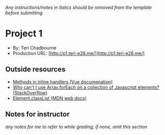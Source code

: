 *Any instructions/notes in italics should be removed from the template before submitting*

# Project 1
+ By: Teri Chadbourne
+ Production URL: [http://p1.teri-e28.me/](http://p1.teri-e28.me/)

## Outside resources
- [Methods in inline handlers (Vue documenation)](https://vuejs.org/v2/guide/events.html#Methods-in-Inline-Handlers)
- [Why can't I use Array.forEach on a collection of Javascript elements? (StackOverflow)](https://stackoverflow.com/questions/39797101/why-cant-i-use-array-foreach-on-a-collection-of-javascript-elements)
- [Element.classList (MDN web docs)](https://developer.mozilla.org/en-US/docs/Web/API/Element/classList)

## Notes for instructor
*any notes for me to refer to while grading; if none, omit this section*

